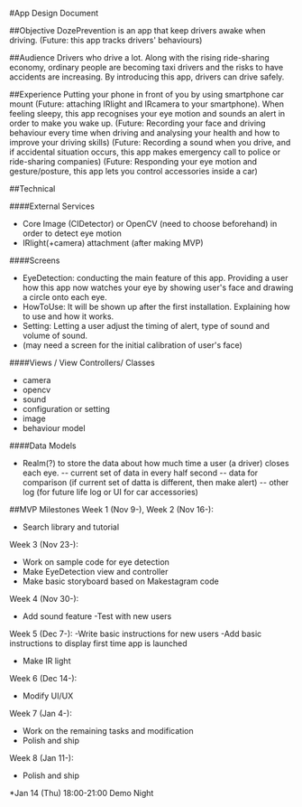 #App Design Document


##Objective
DozePrevention is an app that keep drivers awake when driving. 
(Future: this app tracks drivers' behaviours)

##Audience
Drivers who drive a lot. Along with the rising ride-sharing economy, ordinary people are becoming taxi drivers and the risks to have accidents are increasing. By introducing this app, drivers can drive safely. 

##Experience
Putting your phone in front of you by using smartphone car mount (Future: attaching IRlight and IRcamera to your smartphone). 
When feeling sleepy, this app recognises your eye motion and sounds an alert in order to make you wake up. 
(Future: Recording your face and driving behaviour every time when driving and analysing your health and how to improve your driving skills)
(Future: Recording a sound when you drive, and if accidental situation occurs, this app makes emergency call to police or ride-sharing companies)
(Future: Responding your eye motion and gesture/posture, this app lets you control accessories inside a car)

##Technical

####External Services
- Core Image (CIDetector) or OpenCV (need to choose beforehand) in order to detect eye motion 
- IRlight(+camera) attachment (after making MVP)

####Screens
- EyeDetection: conducting the main feature of this app. Providing a user how this app now watches your eye by showing user's face and drawing a circle onto each eye.
- HowToUse: It will be shown up after the first installation. Explaining how to use and how it works.
- Setting: Letting a user adjust the timing of alert, type of sound and volume of sound.
- (may need a screen for the initial calibration of user's face)

####Views / View Controllers/ Classes
- camera
- opencv
- sound
- configuration or setting
- image
- behaviour model

####Data Models
- Realm(?) to store the data about how much time a user (a driver) closes each eye.
-- current set of data in every half second
-- data for comparison (if current set of datta is different, then make alert)
-- other log (for future life log or UI for car accessories)

##MVP Milestones
Week 1 (Nov 9-), Week 2 (Nov 16-): 
- Search library and tutorial

Week 3 (Nov 23-): 
- Work on sample code for eye detection
- Make EyeDetection view and controller
- Make basic storyboard based on Makestagram code

Week 4 (Nov 30-): 
- Add sound feature
-Test with new users

Week 5 (Dec 7-):
-Write basic instructions for new users
-Add basic instructions to display first time app is launched
- Make IR light

Week 6 (Dec 14-):
- Modify UI/UX

Week 7 (Jan 4-):
- Work on the remaining tasks and modification
- Polish and ship

Week 8 (Jan 11-):
- Polish and ship

*Jan 14 (Thu) 18:00-21:00 Demo Night
